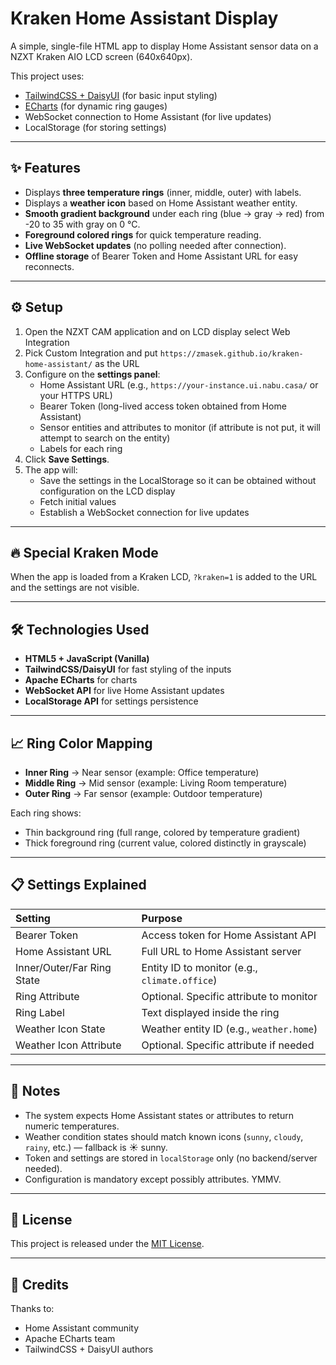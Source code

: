 # Kraken Home Assistant Display

A simple, single-file HTML app to display Home Assistant sensor data on a NZXT Kraken AIO LCD screen (640x640px).

This project uses:
- [TailwindCSS + DaisyUI](https://daisyui.com/) (for basic input styling)
- [ECharts](https://echarts.apache.org/) (for dynamic ring gauges)
- WebSocket connection to Home Assistant (for live updates)
- LocalStorage (for storing settings)

---

## ✨ Features
- Displays **three temperature rings** (inner, middle, outer) with labels.
- Displays a **weather icon** based on Home Assistant weather entity.
- **Smooth gradient background** under each ring (blue → gray → red) from -20 to 35 with gray on 0 °C.
- **Foreground colored rings** for quick temperature reading.
- **Live WebSocket updates** (no polling needed after connection).
- **Offline storage** of Bearer Token and Home Assistant URL for easy reconnects.

---

## ⚙️ Setup
1. Open the NZXT CAM application and on LCD display select Web Integration
2. Pick Custom Integration and put `https://zmasek.github.io/kraken-home-assistant/` as the URL
3. Configure on the **settings panel**:
   - Home Assistant URL (e.g., `https://your-instance.ui.nabu.casa/` or your HTTPS URL)
   - Bearer Token (long-lived access token obtained from Home Assistant)
   - Sensor entities and attributes to monitor (if attribute is not put, it will attempt to search on the entity)
   - Labels for each ring
3. Click **Save Settings**.
4. The app will:
   - Save the settings in the LocalStorage so it can be obtained without configuration on the LCD display
   - Fetch initial values
   - Establish a WebSocket connection for live updates

---

## 🔥 Special Kraken Mode
When the app is loaded from a Kraken LCD, `?kraken=1` is added to the URL and the settings are not visible.

---

## 🛠 Technologies Used
- **HTML5 + JavaScript (Vanilla)**
- **TailwindCSS/DaisyUI** for fast styling of the inputs
- **Apache ECharts** for charts
- **WebSocket API** for live Home Assistant updates
- **LocalStorage API** for settings persistence

---

## 📈 Ring Color Mapping
- **Inner Ring** → Near sensor (example: Office temperature)
- **Middle Ring** → Mid sensor (example: Living Room temperature)
- **Outer Ring** → Far sensor (example: Outdoor temperature)

Each ring shows:
- Thin background ring (full range, colored by temperature gradient)
- Thick foreground ring (current value, colored distinctly in grayscale)

---

## 📋 Settings Explained
| Setting                    | Purpose                                       |
|:---------------------------|:----------------------------------------------|
| Bearer Token               | Access token for Home Assistant API           |
| Home Assistant URL         | Full URL to Home Assistant server             |
| Inner/Outer/Far Ring State | Entity ID to monitor (e.g., `climate.office`) |
| Ring Attribute             | Optional. Specific attribute to monitor       |
| Ring Label                 | Text displayed inside the ring                |
| Weather Icon State         | Weather entity ID (e.g., `weather.home`)      |
| Weather Icon Attribute     | Optional. Specific attribute if needed        |

---

## 💬 Notes
- The system expects Home Assistant states or attributes to return numeric temperatures.
- Weather condition states should match known icons (`sunny`, `cloudy`, `rainy`, etc.) — fallback is ☀️ sunny.
- Token and settings are stored in `localStorage` only (no backend/server needed).
- Configuration is mandatory except possibly attributes. YMMV.

---

## 📜 License
This project is released under the [MIT License](https://opensource.org/licenses/MIT).

---

## 🙏 Credits
Thanks to:
- Home Assistant community
- Apache ECharts team
- TailwindCSS + DaisyUI authors
